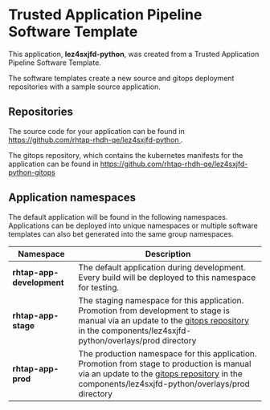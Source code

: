 # Trusted Application Pipeline Software Template

This application, **lez4sxjfd-python**, was created from a Trusted Application Pipeline Software Template.

The software templates create a new source and gitops deployment repositories with a sample source application. 

## Repositories

The source code for your application can be found in [https://github.com/rhtap-rhdh-qe/lez4sxjfd-python ](https://github.com/rhtap-rhdh-qe/lez4sxjfd-python ).
 
The gitops repository, which contains the kubernetes manifests for the application can be found in 
[https://github.com/rhtap-rhdh-qe/lez4sxjfd-python-gitops ](https://github.com/rhtap-rhdh-qe/lez4sxjfd-python-gitops ) 

## Application namespaces 

The default application will be found in the following namespaces. Applications can be deployed into unique namespaces or multiple software templates can also bet generated into the same group namespaces.  

|  Namespace   |  Description   |  
| -------- | -------- |   
| **rhtap-app-development** | The default application during development. Every build will be deployed to this namespace for testing. | 
| **rhtap-app-stage** | The staging namespace for this application. Promotion from development to stage is manual via an update to the [gitops repository](https://github.com/rhtap-rhdh-qe/lez4sxjfd-python-gitops ) in the components/lez4sxjfd-python/overlays/prod directory |  
| **rhtap-app-prod** | The production namespace for this application. Promotion from stage to production is manual via an update to the [gitops repository](https://github.com/rhtap-rhdh-qe/lez4sxjfd-python-gitops ) in the components/lez4sxjfd-python/overlays/prod directory | 